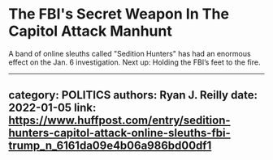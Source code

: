 # The FBI's Secret Weapon In The Capitol Attack Manhunt

A band of online sleuths called "Sedition Hunters" has had an enormous effect on the Jan. 6 investigation. Next up: Holding the FBI’s feet to the fire.

---
category: POLITICS
authors: Ryan J. Reilly
date: 2022-01-05
link: https://www.huffpost.com/entry/sedition-hunters-capitol-attack-online-sleuths-fbi-trump_n_6161da09e4b06a986bd00df1
---
